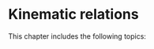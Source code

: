 ```{index} Kinematic relations
```
# Kinematic relations

This chapter includes the following topics:
```{tableofcontents}
```